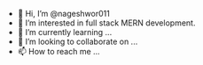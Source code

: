 - 👋 Hi, I’m @nageshwor011
- 👀 I’m interested in full stack MERN development.
- 🌱 I’m currently learning ...
- 💞️ I’m looking to collaborate on ...
- 📫 How to reach me ...

<!---
nageshwor011/nageshwor011 is a ✨ special ✨ repository because its `README.md` (this file) appears on your GitHub profile.
You can click the Preview link to take a look at your changes.
--->
